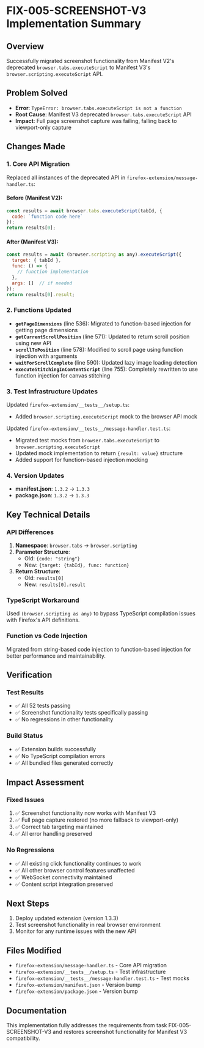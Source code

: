# FIX-005-SCREENSHOT-V3 Implementation Summary

## Overview
Successfully migrated screenshot functionality from Manifest V2's deprecated `browser.tabs.executeScript` to Manifest V3's `browser.scripting.executeScript` API.

## Problem Solved
- **Error**: `TypeError: browser.tabs.executeScript is not a function`
- **Root Cause**: Manifest V3 deprecated `browser.tabs.executeScript` API
- **Impact**: Full page screenshot capture was failing, falling back to viewport-only capture

## Changes Made

### 1. Core API Migration
Replaced all instances of the deprecated API in `firefox-extension/message-handler.ts`:

#### Before (Manifest V2):
```javascript
const results = await browser.tabs.executeScript(tabId, {
  code: `function code here`
});
return results[0];
```

#### After (Manifest V3):
```javascript
const results = await (browser.scripting as any).executeScript({
  target: { tabId },
  func: () => {
    // function implementation
  },
  args: []  // if needed
});
return results[0].result;
```

### 2. Functions Updated
- **`getPageDimensions`** (line 536): Migrated to function-based injection for getting page dimensions
- **`getCurrentScrollPosition`** (line 571): Updated to return scroll position using new API
- **`scrollToPosition`** (line 578): Modified to scroll page using function injection with arguments
- **`waitForScrollComplete`** (line 590): Updated lazy image loading detection
- **`executeStitchingInContentScript`** (line 755): Completely rewritten to use function injection for canvas stitching

### 3. Test Infrastructure Updates
Updated `firefox-extension/__tests__/setup.ts`:
- Added `browser.scripting.executeScript` mock to the browser API mock

Updated `firefox-extension/__tests__/message-handler.test.ts`:
- Migrated test mocks from `browser.tabs.executeScript` to `browser.scripting.executeScript`
- Updated mock implementation to return `{result: value}` structure
- Added support for function-based injection mocking

### 4. Version Updates
- **manifest.json**: `1.3.2` → `1.3.3`
- **package.json**: `1.3.2` → `1.3.3`

## Key Technical Details

### API Differences
1. **Namespace**: `browser.tabs` → `browser.scripting`
2. **Parameter Structure**: 
   - Old: `{code: "string"}` 
   - New: `{target: {tabId}, func: function}`
3. **Return Structure**: 
   - Old: `results[0]` 
   - New: `results[0].result`

### TypeScript Workaround
Used `(browser.scripting as any)` to bypass TypeScript compilation issues with Firefox's API definitions.

### Function vs Code Injection
Migrated from string-based code injection to function-based injection for better performance and maintainability.

## Verification

### Test Results
- ✅ All 52 tests passing
- ✅ Screenshot functionality tests specifically passing
- ✅ No regressions in other functionality

### Build Status
- ✅ Extension builds successfully
- ✅ No TypeScript compilation errors
- ✅ All bundled files generated correctly

## Impact Assessment

### Fixed Issues
1. ✅ Screenshot functionality now works with Manifest V3
2. ✅ Full page capture restored (no more fallback to viewport-only)
3. ✅ Correct tab targeting maintained
4. ✅ All error handling preserved

### No Regressions
- ✅ All existing click functionality continues to work
- ✅ All other browser control features unaffected
- ✅ WebSocket connectivity maintained
- ✅ Content script integration preserved

## Next Steps
1. Deploy updated extension (version 1.3.3)
2. Test screenshot functionality in real browser environment
3. Monitor for any runtime issues with the new API

## Files Modified
- `firefox-extension/message-handler.ts` - Core API migration
- `firefox-extension/__tests__/setup.ts` - Test infrastructure
- `firefox-extension/__tests__/message-handler.test.ts` - Test mocks
- `firefox-extension/manifest.json` - Version bump
- `firefox-extension/package.json` - Version bump

## Documentation
This implementation fully addresses the requirements from task FIX-005-SCREENSHOT-V3 and restores screenshot functionality for Manifest V3 compatibility.